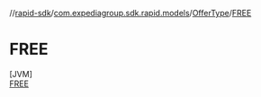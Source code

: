 //[rapid-sdk](../../../../index.md)/[com.expediagroup.sdk.rapid.models](../../index.md)/[OfferType](../index.md)/[FREE](index.md)

# FREE

[JVM]\
[FREE](index.md)

